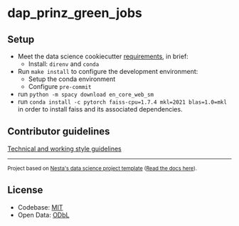 # dap_prinz_green_jobs

## Setup

- Meet the data science cookiecutter [requirements](http://nestauk.github.io/ds-cookiecutter/quickstart), in brief:
  - Install: `direnv` and `conda`
- Run `make install` to configure the development environment:
  - Setup the conda environment
  - Configure `pre-commit`
- run `python -m spacy download en_core_web_sm`
- run `conda install -c pytorch faiss-cpu=1.7.4 mkl=2021 blas=1.0=mkl` in order to install faiss and its associated dependencies.

## Contributor guidelines

[Technical and working style guidelines](https://github.com/nestauk/ds-cookiecutter/blob/master/GUIDELINES.md)

---

<small><p>Project based on <a target="_blank" href="https://github.com/nestauk/ds-cookiecutter">Nesta's data science project template</a>
(<a href="http://nestauk.github.io/ds-cookiecutter">Read the docs here</a>).
</small>

## License

- Codebase: [MIT](LICENSE)
- Open Data: [ODbL](DATA-LICENSE)
